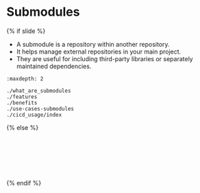 # <i class="fab fa-git"></i> Submodules <i class="fa-solid fa-folder-tree"></i>
{% if slide %}
<!-- BUILDING THE SLIDES -->

- A <i class="fab fa-git"></i> submodule <i class="fa-solid fa-folder-tree"></i> is a repository within another repository.
- It helps manage external repositories in your main project.
- They are useful for including third-party libraries or separately maintained dependencies.

```{toctree}
:maxdepth: 2

./what_are_submodules
./features
./benefits
./use-cases-submodules
./cicd_usage/index

```
{% else %}
<!-- BUILDING THE PAGES -->
<!-- build the page content here -->


```{include} ./what_are_submodules.md
```
```{include} ./features.md
```
```{include} ./benefits.md
```
```{include} ./use-cases-submodules.md
```
```{include} ./cicd_usage/index.md
```
```{include} ./cicd_usage/github.md
```
```{include} ./cicd_usage/gitlab.md
```
{% endif %}

